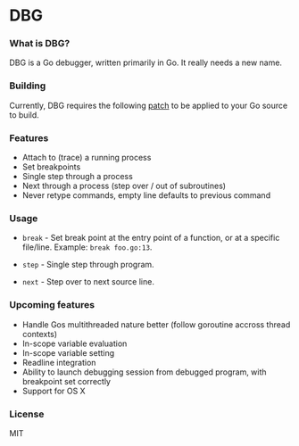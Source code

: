# DBG

### What is DBG?

DBG is a Go debugger, written primarily in Go. It really needs a new name.

### Building

Currently, DBG requires the following [patch](https://codereview.appspot.com/117280043/) to be applied to your Go source to build.

### Features

* Attach to (trace) a running process
* Set breakpoints
* Single step through a process
* Next through a process (step over / out of subroutines)
* Never retype commands, empty line defaults to previous command

### Usage

* `break` - Set break point at the entry point of a function, or at a specific file/line. Example: `break foo.go:13`.

* `step` - Single step through program.

* `next` - Step over to next source line.

### Upcoming features

* Handle Gos multithreaded nature better (follow goroutine accross thread contexts)
* In-scope variable evaluation
* In-scope variable setting
* Readline integration
* Ability to launch debugging session from debugged program, with breakpoint set correctly
* Support for OS X

### License

MIT
